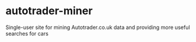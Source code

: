 autotrader-miner
================

Single-user site for mining Autotrader.co.uk data and providing more useful searches for cars
